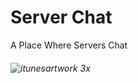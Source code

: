 # Server Chat
A Place Where Servers Chat

###### ![itunesartwork 3x](https://user-images.githubusercontent.com/25995735/36136885-88cf99fe-1060-11e8-8752-05707628f825.png)
